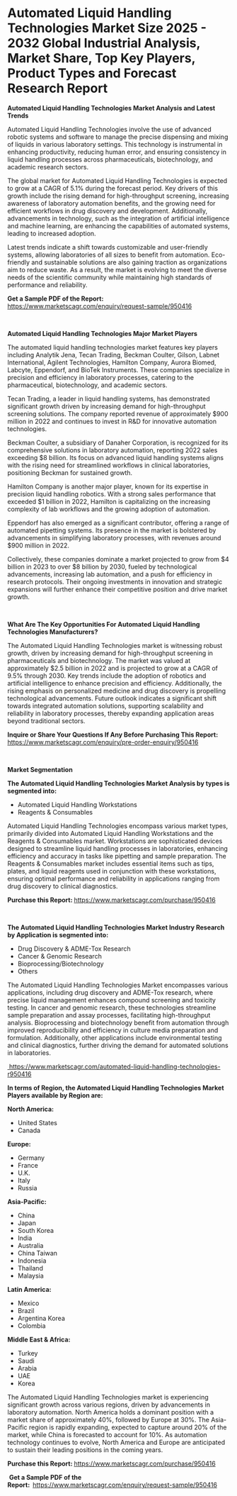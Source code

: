 <p><h1>Automated Liquid Handling Technologies Market Size 2025 - 2032 Global Industrial Analysis, Market Share, Top Key Players, Product Types and Forecast Research Report</h1></p><p><strong>Automated Liquid Handling Technologies Market Analysis and Latest Trends</strong></p>
<p><p>Automated Liquid Handling Technologies involve the use of advanced robotic systems and software to manage the precise dispensing and mixing of liquids in various laboratory settings. This technology is instrumental in enhancing productivity, reducing human error, and ensuring consistency in liquid handling processes across pharmaceuticals, biotechnology, and academic research sectors. </p><p>The global market for Automated Liquid Handling Technologies is expected to grow at a CAGR of 5.1% during the forecast period. Key drivers of this growth include the rising demand for high-throughput screening, increasing awareness of laboratory automation benefits, and the growing need for efficient workflows in drug discovery and development. Additionally, advancements in technology, such as the integration of artificial intelligence and machine learning, are enhancing the capabilities of automated systems, leading to increased adoption.</p><p>Latest trends indicate a shift towards customizable and user-friendly systems, allowing laboratories of all sizes to benefit from automation. Eco-friendly and sustainable solutions are also gaining traction as organizations aim to reduce waste. As a result, the market is evolving to meet the diverse needs of the scientific community while maintaining high standards of performance and reliability.</p></p>
<p><strong>Get a Sample PDF of the Report:&nbsp;</strong> <a href="https://www.marketscagr.com/enquiry/request-sample/950416?utm_campaign=3606&utm_medium=2&utm_source=Github&utm_content=ia&utm_term=17042025&utm_id=automated-liquid-handling-technologies">https://www.marketscagr.com/enquiry/request-sample/950416</a></p>
<p>&nbsp;</p>
<p><strong>Automated Liquid Handling Technologies Major Market Players</strong></p>
<p><p>The automated liquid handling technologies market features key players including Analytik Jena, Tecan Trading, Beckman Coulter, Gilson, Labnet International, Agilent Technologies, Hamilton Company, Aurora Biomed, Labcyte, Eppendorf, and BioTek Instruments. These companies specialize in precision and efficiency in laboratory processes, catering to the pharmaceutical, biotechnology, and academic sectors.</p><p>Tecan Trading, a leader in liquid handling systems, has demonstrated significant growth driven by increasing demand for high-throughput screening solutions. The company reported revenue of approximately $900 million in 2022 and continues to invest in R&D for innovative automation technologies.</p><p>Beckman Coulter, a subsidiary of Danaher Corporation, is recognized for its comprehensive solutions in laboratory automation, reporting 2022 sales exceeding $8 billion. Its focus on advanced liquid handling systems aligns with the rising need for streamlined workflows in clinical laboratories, positioning Beckman for sustained growth.</p><p>Hamilton Company is another major player, known for its expertise in precision liquid handling robotics. With a strong sales performance that exceeded $1 billion in 2022, Hamilton is capitalizing on the increasing complexity of lab workflows and the growing adoption of automation.</p><p>Eppendorf has also emerged as a significant contributor, offering a range of automated pipetting systems. Its presence in the market is bolstered by advancements in simplifying laboratory processes, with revenues around $900 million in 2022.</p><p>Collectively, these companies dominate a market projected to grow from $4 billion in 2023 to over $8 billion by 2030, fueled by technological advancements, increasing lab automation, and a push for efficiency in research protocols. Their ongoing investments in innovation and strategic expansions will further enhance their competitive position and drive market growth.</p></p>
<p>&nbsp;</p>
<p><strong>What Are The Key Opportunities For Automated Liquid Handling Technologies Manufacturers?</strong></p>
<p><p>The Automated Liquid Handling Technologies market is witnessing robust growth, driven by increasing demand for high-throughput screening in pharmaceuticals and biotechnology. The market was valued at approximately $2.5 billion in 2022 and is projected to grow at a CAGR of 9.5% through 2030. Key trends include the adoption of robotics and artificial intelligence to enhance precision and efficiency. Additionally, the rising emphasis on personalized medicine and drug discovery is propelling technological advancements. Future outlook indicates a significant shift towards integrated automation solutions, supporting scalability and reliability in laboratory processes, thereby expanding application areas beyond traditional sectors.</p></p>
<p><strong>Inquire or Share Your Questions If Any Before Purchasing This Report:</strong> <a href="https://www.marketscagr.com/enquiry/pre-order-enquiry/950416?utm_campaign=3606&utm_medium=2&utm_source=Github&utm_content=ia&utm_term=17042025&utm_id=automated-liquid-handling-technologies">https://www.marketscagr.com/enquiry/pre-order-enquiry/950416</a></p>
<p>&nbsp;</p>
<p><strong>Market Segmentation</strong></p>
<p><strong>The Automated Liquid Handling Technologies Market Analysis by types is segmented into:</strong></p>
<p><ul><li>Automated Liquid Handling Workstations</li><li>Reagents & Consumables</li></ul></p>
<p><p>Automated Liquid Handling Technologies encompass various market types, primarily divided into Automated Liquid Handling Workstations and the Reagents & Consumables market. Workstations are sophisticated devices designed to streamline liquid handling processes in laboratories, enhancing efficiency and accuracy in tasks like pipetting and sample preparation. The Reagents & Consumables market includes essential items such as tips, plates, and liquid reagents used in conjunction with these workstations, ensuring optimal performance and reliability in applications ranging from drug discovery to clinical diagnostics.</p></p>
<p><strong>Purchase this Report:&nbsp;</strong><a href="https://www.marketscagr.com/purchase/950416?utm_campaign=3606&utm_medium=2&utm_source=Github&utm_content=ia&utm_term=17042025&utm_id=automated-liquid-handling-technologies">https://www.marketscagr.com/purchase/950416</a></p>
<p>&nbsp;</p>
<p><strong>The Automated Liquid Handling Technologies Market Industry Research by Application is segmented into:</strong></p>
<p><ul><li>Drug Discovery & ADME-Tox Research</li><li>Cancer & Genomic Research</li><li>Bioprocessing/Biotechnology</li><li>Others</li></ul></p>
<p><p>The Automated Liquid Handling Technologies Market encompasses various applications, including drug discovery and ADME-Tox research, where precise liquid management enhances compound screening and toxicity testing. In cancer and genomic research, these technologies streamline sample preparation and assay processes, facilitating high-throughput analysis. Bioprocessing and biotechnology benefit from automation through improved reproducibility and efficiency in culture media preparation and formulation. Additionally, other applications include environmental testing and clinical diagnostics, further driving the demand for automated solutions in laboratories.</p></p>
<p><a href="https://www.marketscagr.com/automated-liquid-handling-technologies-r950416?utm_campaign=3606&utm_medium=2&utm_source=Github&utm_content=ia&utm_term=17042025&utm_id=automated-liquid-handling-technologies">&nbsp;https://www.marketscagr.com/automated-liquid-handling-technologies-r950416</a></p>
<p><strong>In terms of Region, the Automated Liquid Handling Technologies Market Players available by Region are:</strong></p>
<p>
    <p> <strong> North America: </strong>
        <ul>
            <li>United States</li>
            <li>Canada</li>
        </ul>
        </p> 
    <p> <strong> Europe: </strong>
        <ul>
            <li>Germany</li>
            <li>France</li>
            <li>U.K.</li>
            <li>Italy</li>
            <li>Russia</li>
        </ul>
        </p> 
    <p> <strong> Asia-Pacific: </strong>
        <ul>
            <li>China</li>
            <li>Japan</li>
            <li>South Korea</li>
            <li>India</li>
            <li>Australia</li>
            <li>China Taiwan</li>
            <li>Indonesia</li>
            <li>Thailand</li>
            <li>Malaysia</li>
        </ul>
        </p> 
    <p> <strong> Latin America: </strong>
        <ul>
            <li>Mexico</li>
            <li>Brazil</li>
            <li>Argentina Korea</li>
            <li>Colombia</li>
        </ul>
        </p> 
    <p> <strong> Middle East & Africa: </strong>
        <ul>
            <li>Turkey</li>
            <li>Saudi</li>
            <li>Arabia</li>
            <li>UAE</li>
            <li>Korea</li>
        </ul>
    </p>
    </p>
<p><p>The Automated Liquid Handling Technologies market is experiencing significant growth across various regions, driven by advancements in laboratory automation. North America holds a dominant position with a market share of approximately 40%, followed by Europe at 30%. The Asia-Pacific region is rapidly expanding, expected to capture around 20% of the market, while China is forecasted to account for 10%. As automation technology continues to evolve, North America and Europe are anticipated to sustain their leading positions in the coming years.</p></p>
<p><strong>Purchase this Report: </strong><a href="https://www.marketscagr.com/purchase/950416?utm_campaign=3606&utm_medium=2&utm_source=Github&utm_content=ia&utm_term=17042025&utm_id=automated-liquid-handling-technologies">https://www.marketscagr.com/purchase/950416</a></p>
<p>&nbsp;<strong>Get a Sample PDF of the Report:&nbsp;&nbsp;</strong><a href="https://www.marketscagr.com/enquiry/request-sample/950416?utm_campaign=3606&utm_medium=2&utm_source=Github&utm_content=ia&utm_term=17042025&utm_id=automated-liquid-handling-technologies">https://www.marketscagr.com/enquiry/request-sample/950416</a></p>
<p><strong></strong></p>
<p><p></p><p></p><p></p></p>